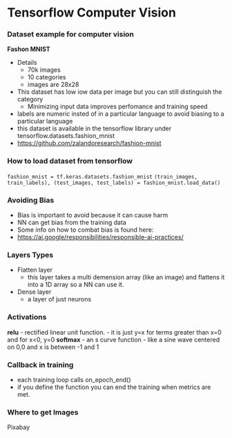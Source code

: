 # Tensorflow Computer Vision

### Dataset example for computer vision 
**Fashon MNIST**
- Details
    - 70k images
    - 10 categories
    - images are 28x28
- This dataset has low iow data per image but you can still distinguish the category
    - Minimizing input data improves perfomance and training speed
- labels are numeric insted of in a particular language to avoid biasing to a particular language
- this dataset is available in the tensorflow library under tensorflow.datasets.fashion_mnist
- https://github.com/zalandoresearch/fashion-mnist

### How to load dataset from tensorflow
`fashion_mnist = tf.keras.datasets.fashion_mnist`
`(train_images, train_labels), (test_images, test_labels) = fashion_mnist.load_data()`

### Avoiding Bias
- Bias is important to avoid because it can cause harm
- NN can get bias from the training data
- Some info on how to combat bias is found here:
- https://ai.google/responsibilities/responsible-ai-practices/

### Layers Types
- Flatten layer
    - this layer takes a multi demension array (like an image) and flattens it into a 1D array so a NN can use it.
- Dense layer
    - a layer of just neurons

### Activations
**relu**
    - rectified linear unit function.
    - it is just y=x for terms greater than x=0 and for x<0, y=0
**softmax**
    - an s curve function
    - like a sine wave centered on 0,0 and x is between -1 and 1

### Callback in training
- each training loop calls on_epoch_end()
- if you define the function you can end the training when metrics are met.

### Where to get Images
Pixabay